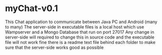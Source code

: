 # myChat-v0.1
This Chat application to communicate between Java PC and Android (many to many)
The server-side in executable files is a local host which use Wampserver and a Mongo Database that run on port 27017
Any change in server-side will required to change this in source code and the executable file will not work fine
there is a readme text file behind each folder to make sure that the server-side works good as possible
